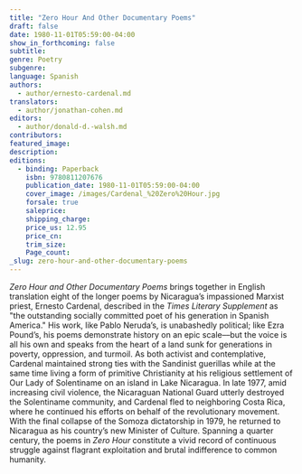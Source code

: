 ```yaml
---
title: "Zero Hour And Other Documentary Poems"
draft: false
date: 1980-11-01T05:59:00-04:00
show_in_forthcoming: false
subtitle:
genre: Poetry
subgenre:
language: Spanish
authors:
  - author/ernesto-cardenal.md
translators:
  - author/jonathan-cohen.md
editors:
  - author/donald-d.-walsh.md
contributors:
featured_image:
description:
editions:
  - binding: Paperback
    isbn: 9780811207676
    publication_date: 1980-11-01T05:59:00-04:00
    cover_image: /images/Cardenal_%20Zero%20Hour.jpg
    forsale: true
    saleprice:
    shipping_charge:
    price_us: 12.95
    price_cn:
    trim_size:
    Page_count:
_slug: zero-hour-and-other-documentary-poems
---
```


_Zero Hour and Other Documentary Poems_ brings together in English translation eight of the longer poems by Nicaragua’s impassioned Marxist priest, Ernesto Cardenal, described in the _Times Literary Supplement_ as "the outstanding socially committed poet of his generation in Spanish America." His work, like Pablo Neruda’s, is unabashedly political; like Ezra Pound’s, his poems demonstrate history on an epic scale––but the voice is all his own and speaks from the heart of a land sunk for generations in poverty, oppression, and turmoil. As both activist and contemplative, Cardenal maintained strong ties with the Sandinist guerillas while at the same time living a form of primitive Christianity at his religious settlement of Our Lady of Solentiname on an island in Lake Nicaragua. In late 1977, amid increasing civil violence, the Nicaraguan National Guard utterly destroyed the Solentiname community, and Cardenal fled to neighboring Costa Rica, where he continued his efforts on behalf of the revolutionary movement. With the final collapse of the Somoza dictatorship in 1979, he returned to Nicaragua as his country’s new Minister of Culture. Spanning a quarter century, the poems in _Zero Hour_ constitute a vivid record of continuous struggle against flagrant exploitation and brutal indifference to common humanity.

